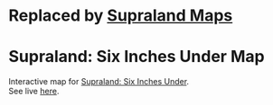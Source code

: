 # Replaced by [Supraland Maps](https://github.com/SupraGamesCommunity/maps)

# Supraland: Six Inches Under Map
Interactive map for [Supraland: Six Inches Under](https://store.steampowered.com/app/1522870/Supraland_Six_Inches_Under/).  
See live [here](https://supragamescommunity.github.io/map-siu/).

